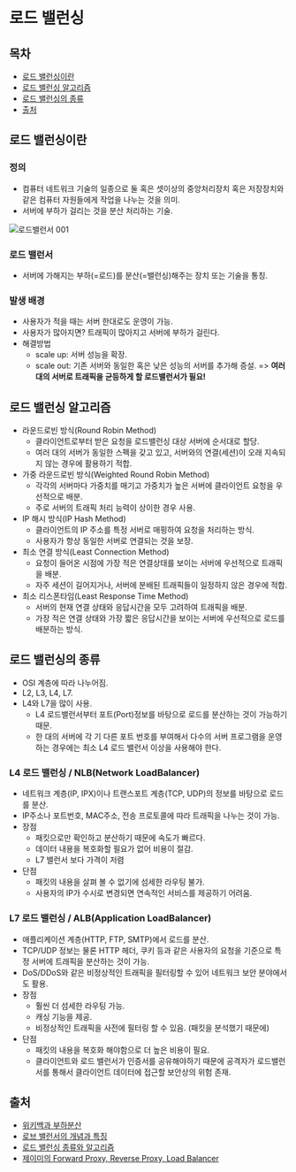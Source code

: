# 로드 밸런싱

## 목차

- [로드 밸런싱이란](#로드-밸런싱이란)
- [로드 밸런싱 알고리즘](#로드-밸런싱-알고리즘)
- [로드 밸런싱의 종류](#로드-밸런싱의-종류)
- [출처](#출처)

## 로드 밸런싱이란

### 정의

- 컴퓨터 네트워크 기술의 일종으로 둘 혹은 셋이상의 중앙처리장치 혹은 저장장치와 같은 컴퓨터 자원들에게 작업을 나누는 것을 의미.
- 서버에 부하가 걸리는 것을 분산 처리하는 기술.

![로드밸런서 001](https://user-images.githubusercontent.com/16220817/167804338-dabcdf68-6b64-4678-b2c5-287b02a55649.jpeg)

### 로드 밸런서

- 서버에 가해지는 부하(=로드)를 분산(=밸런싱)해주는 장치 또는 기술을 통칭.

### 발생 배경

- 사용자가 적을 때는 서버 한대로도 운영이 가능.
- 사용자가 많아지면? 트래픽이 많아지고 서버에 부하가 걸린다.
- 해결방법
  - scale up: 서버 성능을 확장.
  - scale out: 기존 서버와 동일한 혹은 낮은 성능의 서버를 추가해 증설. => **여러 대의 서버로 트래픽을 균등하게 할 로드밸런서가 필요!**

## 로드 밸런싱 알고리즘

- 라운드로빈 방식(Round Robin Method)
  - 클라이언트로부터 받은 요청을 로드밸런싱 대상 서버에 순서대로 할당.
  - 여러 대의 서버가 동일한 스펙을 갖고 있고, 서버와의 연결(세션)이 오래 지속되지 않는 경우에 활용하기 적합.
- 가중 라운드로빈 방식(Weighted Round Robin Method)
  - 각각의 서버마다 가중치를 매기고 가중치가 높은 서버에 클라이언트 요청을 우선적으로 배분.
  - 주로 서버의 트래픽 처리 능력이 상이한 경우 사용.
- IP 해시 방식(IP Hash Method)
  - 클라이언트의 IP 주소를 특정 서버로 매핑하여 요청을 처리하는 방식.
  - 사용자가 항상 동일한 서버로 연결되는 것을 보장.
- 최소 연결 방식(Least Connection Method)
  - 요청이 들어온 시점에 가장 적은 연결상태를 보이는 서버에 우선적으로 트래픽을 배분.
  - 자주 세션이 길어지거나, 서버에 분배된 트래픽들이 일정하지 않은 경우에 적합.
- 최소 리스폰타임(Least Response Time Method)
  - 서버의 현재 연결 상태와 응답시간을 모두 고려하여 트래픽을 배분.
  - 가장 적은 연결 상태와 가장 짧은 응답시간을 보이는 서버에 우선적으로 로드를 배분하는 방식.

## 로드 밸런싱의 종류

- OSI 계층에 따라 나누어짐.
- L2, L3, L4, L7.
- L4와 L7을 많이 사용.
  - L4 로드밸런서부터 포트(Port)정보를 바탕으로 로드를 분산하는 것이 가능하기 때문.
  - 한 대의 서버에 각 기 다른 포트 번호를 부여해서 다수의 서버 프로그램을 운영하는 경우에는 최소 L4 로드 밸런서 이상을 사용해야 한다.

### L4 로드 밸런싱 / NLB(Network LoadBalancer)

- 네트워크 계층(IP, IPX)이나 트랜스포트 계층(TCP, UDP)의 정보를 바탕으로 로드를 분산.
- IP주소나 포트번호, MAC주소, 전송 프로토콜에 따라 트래픽을 나누는 것이 가능.
- 장점
  - 패킷으로만 확인하고 분산하기 때문에 속도가 빠르다.
  - 데이터 내용을 복호화할 필요가 없어 비용이 절감.
  - L7 밸런서 보다 가격이 저렴
- 단점
  - 패킷의 내용을 살펴 볼 수 없기에 섬세한 라우팅 불가.
  - 사용자의 IP가 수시로 변경되면 연속적인 서비스를 제공하기 어려움.

### L7 로드 밸런싱 / ALB(Application LoadBalancer)

- 애플리케이션 계층(HTTP, FTP, SMTP)에서 로드를 분산.
- TCP/UDP 정보는 물론 HTTP 헤더, 쿠키 등과 같은 사용자의 요청을 기준으로 특정 서버에 트래픽을 분산하는 것이 가능.
- DoS/DDoS와 같은 비정상적인 트래픽을 필터링할 수 있어 네트워크 보안 분야에서도 활용.
- 장점
  - 훨씬 더 섬세한 라우팅 가능.
  - 캐싱 기능을 제공.
  - 비정상적인 트래픽을 사전에 필터링 할 수 있음. (패킷을 분석했기 때문에)
- 단점
  - 패킷의 내용을 복호화 해야함으로 더 높은 비용이 필요.
  - 클라이언트와 로드 밸런서가 인증서를 공유해야하기 때문에 공격자가 로드밸런서를 통해서 클라이언트 데이터에 접근할 보안상의 위험 존재.

## 출처

- [위키백과 부하분산](https://ko.wikipedia.org/wiki/%EB%B6%80%ED%95%98%EB%B6%84%EC%82%B0)
- [로브 밸런서의 개념과 특징](https://m.post.naver.com/viewer/postView.naver?volumeNo=27046347&memberNo=2521903)
- [로드 밸런싱 종류와 알고리즘](https://dev.classmethod.jp/articles/load-balancing-types-and-algorithm/)
- [제이미의 Forward Proxy, Reverse Proxy, Load Balancer](https://youtu.be/YxwYhenZ3BE)
